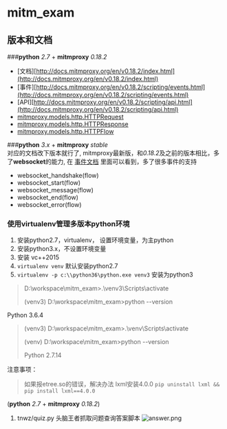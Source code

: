 # mitm_exam



## 版本和文档
###**python** *2.7*   +    **mitmproxy** *0.18.2*

*   [文档][http://docs.mitmproxy.org/en/v0.18.2/index.html](http://docs.mitmproxy.org/en/v0.18.2/index.html)
*   [事件][http://docs.mitmproxy.org/en/v0.18.2/scripting/events.html](http://docs.mitmproxy.org/en/v0.18.2/scripting/events.html)
*   [API][http://docs.mitmproxy.org/en/v0.18.2/scripting/api.html](http://docs.mitmproxy.org/en/v0.18.2/scripting/api.html)
*   [mitmproxy.models.http.HTTPRequest](http://docs.mitmproxy.org/en/v0.18.2/scripting/api.html#mitmproxy.models.http.HTTPRequest)
*   [mitmproxy.models.http.HTTPResponse](http://docs.mitmproxy.org/en/v0.18.2/scripting/api.html#mitmproxy.models.http.HTTPResponse)
*   [mitmproxy.models.http.HTTPFlow](http://docs.mitmproxy.org/en/v0.18.2/scripting/api.html#mitmproxy.models.http.HTTPFlow)

###**python** *3.x*   +    **mitmproxy** *stable*  
对应的文档改下版本就行了, mitmproxy最新版，和*0.18.2*及之前的版本相比，多了**websocket**的能力, 在 [事件文档](http://docs.mitmproxy.org/en/stable/scripting/events.html) 里面可以看到，多了很多事件的支持

- websocket_handshake(flow)
- websocket_start(flow)
- websocket_message(flow)
- websocket_end(flow)
- websocket_error(flow)

### 使用virtualenv管理多版本python环境
1. 安装python2.7，virtualenv， 设置环境变量，为主python
2. 安装python3.x，不设置环境变量
3. 安装 vc++2015
4. `virtualenv venv` 默认安装python2.7
5. `virtualenv -p c:\\python36\python.exe venv3` 安装为python3 

>D:\workspace\mitm_exam>.\venv3\Scripts\activate
>
>(venv3) D:\workspace\mitm_exam>python --version
>
Python 3.6.4

>(venv3) D:\workspace\mitm_exam>.\venv\Scripts\activate
>
>(venv) D:\workspace\mitm_exam>python --version
>
>Python 2.7.14

注意事项：
>如果报etree.so的错误，解决办法 lxml安装4.0.0 `pip uninstall lxml && pip install lxml==4.0.0`

(**python** *2.7*   +    **mitmproxy** *0.18.2*)  
1. tnwz/quiz.py
	头脑王者抓取问题查询答案脚本
	![answer.png](http://upload-images.jianshu.io/upload_images/5941869-37a7251ef2168fe5.png?imageMogr2/auto-orient/strip%7CimageView2/2/w/1240)
